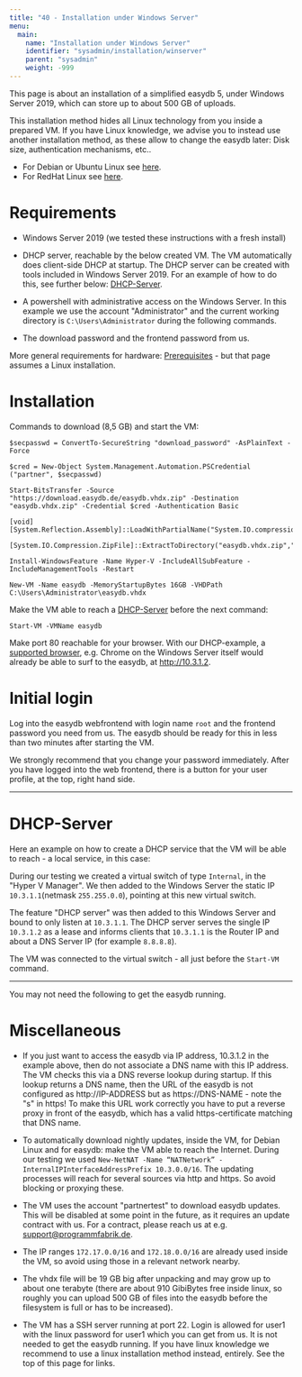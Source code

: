 ```yaml
---
title: "40 - Installation under Windows Server"
menu:
  main:
    name: "Installation under Windows Server"
    identifier: "sysadmin/installation/winserver"
    parent: "sysadmin"
    weight: -999
---
```


This page is about an installation of a simplified easydb 5, under Windows Server 2019, which can store up to about 500 GB of uploads.

This installation method hides all Linux technology from you inside a prepared VM. If you have Linux knowledge, we advise you to instead use another installation method, as these allow to change the easydb later: Disk size, authentication mechanisms, etc..
* For Debian or Ubuntu Linux see [here](../).
* For RedHat Linux see [here](../redhat).

# Requirements

- Windows Server 2019 (we tested these instructions with a fresh install)

- DHCP server, reachable by the below created VM. The VM automatically does client-side DHCP at startup. The DHCP server can be created with tools included in Windows Server 2019. For an example of how to do this, see further below: [DHCP-Server](#dhcp-server).

- A powershell with administrative access on the Windows Server. In this example we use the account "Administrator" and the current working directory is `C:\Users\Administrator` during the following commands.

- The download password and the frontend password from us.

More general requirements for hardware: [Prerequisites](../../requirements/#hardware) - but that page assumes a Linux installation.

# Installation

Commands to download (8,5 GB) and start the VM:

```
$secpasswd = ConvertTo-SecureString "download_password" -AsPlainText -Force
```

```
$cred = New-Object System.Management.Automation.PSCredential ("partner", $secpasswd)

Start-BitsTransfer -Source "https://download.easydb.de/easydb.vhdx.zip" -Destination "easydb.vhdx.zip" -Credential $cred -Authentication Basic

[void][System.Reflection.Assembly]::LoadWithPartialName("System.IO.compression.filesystem")

[System.IO.Compression.ZipFile]::ExtractToDirectory("easydb.vhdx.zip",".")

Install-WindowsFeature -Name Hyper-V -IncludeAllSubFeature -IncludeManagementTools -Restart

New-VM -Name easydb -MemoryStartupBytes 16GB -VHDPath C:\Users\Administrator\easydb.vhdx
```

Make the VM able to reach a [DHCP-Server](#dhcp-server) before the next command:

```
Start-VM -VMName easydb
```

Make port 80 reachable for your browser. With our DHCP-example, a [supported browser](https://docs.easydb.de/en/#web-browser), e.g. Chrome on the Windows Server itself would already be able to surf to the easydb, at http://10.3.1.2.

# Initial login

Log into the easydb webfrontend with login name `root` and the frontend password you need from us. The easydb should be ready for this in less than two minutes after starting the VM.

We strongly recommend that you change your password immediately. After you have logged into the web frontend, there is a button for your user profile, at the top, right hand side.

---

# DHCP-Server

Here an example on how to create a DHCP service that the VM will be able to reach - a local service, in this case:

During our testing we created a virtual switch of type `Internal`, in the "Hyper V Manager". We then added to the Windows Server the static IP `10.3.1.1`(netmask `255.255.0.0`), pointing at this new virtual switch.

The feature "DHCP server" was then added to this Windows Server and bound to only listen at `10.3.1.1`. The DHCP server serves the single IP `10.3.1.2` as a lease and informs clients that `10.3.1.1` is the Router IP and about a DNS Server IP (for example `8.8.8.8`).

The VM was connected to the virtual switch - all just before the `Start-VM` command.

---

You may not need the following to get the easydb running.

# Miscellaneous

- If you just want to access the easydb via IP address, 10.3.1.2 in the example above, then do not associate a DNS name with this IP address. The VM checks this via a DNS reverse lookup during startup. If this lookup returns a DNS name, then the URL of the easydb is not configured as http://IP-ADDRESS but as https://DNS-NAME - note the "s" in https! To make this URL work correctly you have to put a reverse proxy in front of the easydb, which has a valid https-certificate matching that DNS name.

- To automatically download nightly updates, inside the VM, for Debian Linux and for easydb: make the VM able to reach the Internet. During our testing we used `New-NetNAT -Name “NATNetwork” -InternalIPInterfaceAddressPrefix 10.3.0.0/16`. The updating processes will reach for several sources via http and https. So avoid blocking or proxying these.

- The VM uses the account "partnertest" to download easydb updates. This will be disabled at some point in the future, as it requires an update contract with us. For a contract, please reach us at e.g. support@programmfabrik.de.

- The IP ranges `172.17.0.0/16` and `172.18.0.0/16` are already used inside the VM, so avoid using those in a relevant network nearby.

- The vhdx file will be 19 GB big after unpacking and may grow up to about one terabyte (there are about 910 GibiBytes free inside linux, so roughly you can upload 500 GB of files into the easydb before the filesystem is full or has to be increased).

- The VM has a SSH server running at port 22. Login is allowed for user1 with the linux password for user1 which you can get from us. It is not needed to get the easydb running. If you have linux knowledge we recommend to use a linux installation method instead, entirely. See the top of this page for links.

